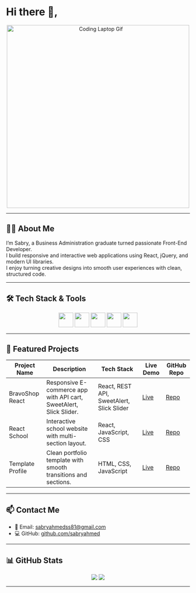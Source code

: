 
<h1> Hi there 👋,<devs/> </h1>

<p align="center">
  <img src="https://media0.giphy.com/media/v1.Y2lkPTc5MGI3NjExOXI3eDI3cGZtdm9wYWF4cnRkNGpzaHN4a3l5aWg3YnhpbGVubzd1MSZlcD12MV9pbnRlcm5hbF9naWZfYnlfaWQmY3Q9Zw/sGIxhunddTUOHlHXgu/giphy.gif" width="500"  alt="Coding Laptop Gif" />
</p>

---

## 👨‍💻 About Me

I’m Sabry, a Business Administration graduate turned passionate Front-End Developer.  
I build responsive and interactive web applications using React, jQuery, and modern UI libraries.  
I enjoy turning creative designs into smooth user experiences with clean, structured code.

---

## 🛠️ Tech Stack & Tools

<p align="center">
  <img src="https://cdn.jsdelivr.net/gh/devicons/devicon/icons/react/react-original.svg" width="40" />
  <img src="https://cdn.jsdelivr.net/gh/devicons/devicon/icons/javascript/javascript-original.svg" width="40" />
  <img src="https://cdn.jsdelivr.net/gh/devicons/devicon/icons/css3/css3-original.svg" width="40" />
  <img src="https://cdn.jsdelivr.net/gh/devicons/devicon/icons/jquery/jquery-original.svg" width="40" />
  <img src="https://cdn.jsdelivr.net/gh/devicons/devicon/icons/git/git-original.svg" width="40" />
</p>

---

## 🚀 Featured Projects

| Project Name       | Description                                                         | Tech Stack                           | Live Demo                                                   | GitHub Repo                                               |
|--------------------|---------------------------------------------------------------------|--------------------------------------|-------------------------------------------------------------|------------------------------------------------------------|
| BravoShop React    | Responsive E-commerce app with API cart, SweetAlert, Slick Slider. | React, REST API, SweetAlert, Slick Slider | [Live](https://sabryahmed.github.io/BravoShop-react/)       | [Repo](https://github.com/sabryahmed/BravoShop-react)     |
| React School       | Interactive school website with multi-section layout.              | React, JavaScript, CSS               | [Live](https://sabryahmed.github.io/react-school/)          | [Repo](https://github.com/sabryahmed/react-school)        |
| Template Profile   | Clean portfolio template with smooth transitions and sections.     | HTML, CSS, JavaScript                | [Live](https://sabryahmed.github.io/templet-profile/)       | [Repo](https://github.com/sabryahmed/templet-profile)     |

---

## 📫 Contact Me

- 📧 Email: sabryahmedss81@gmail.com  
- 💻 GitHub: [github.com/sabryahmed](https://github.com/sabryahmed)  

---

## 📊 GitHub Stats

<p align="center">
  <img src="https://github-readme-stats.vercel.app/api?username=sabryahmed&show_icons=true&theme=radical" />
  <img src="https://github-readme-streak-stats.herokuapp.com/?user=sabryahmed&theme=radical" />
</p>

---

